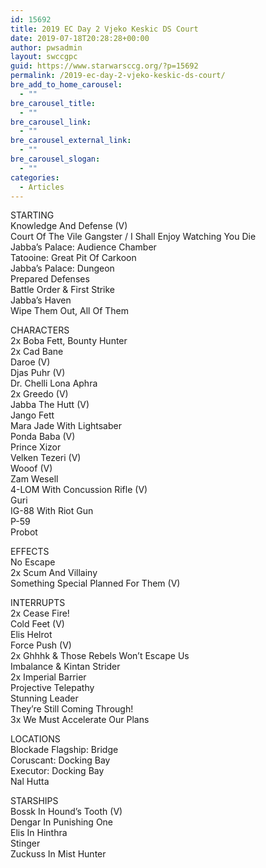 ```yaml
---
id: 15692
title: 2019 EC Day 2 Vjeko Keskic DS Court
date: 2019-07-18T20:28:28+00:00
author: pwsadmin
layout: swccgpc
guid: https://www.starwarsccg.org/?p=15692
permalink: /2019-ec-day-2-vjeko-keskic-ds-court/
bre_add_to_home_carousel:
  - ""
bre_carousel_title:
  - ""
bre_carousel_link:
  - ""
bre_carousel_external_link:
  - ""
bre_carousel_slogan:
  - ""
categories:
  - Articles
---
```

STARTING  
Knowledge And Defense (V)  
Court Of The Vile Gangster / I Shall Enjoy Watching You Die  
Jabba&#8217;s Palace: Audience Chamber  
Tatooine: Great Pit Of Carkoon  
Jabba&#8217;s Palace: Dungeon  
Prepared Defenses  
Battle Order & First Strike  
Jabba&#8217;s Haven  
Wipe Them Out, All Of Them

CHARACTERS  
2x Boba Fett, Bounty Hunter  
2x Cad Bane  
Daroe (V)  
Djas Puhr (V)  
Dr. Chelli Lona Aphra  
2x Greedo (V)  
Jabba The Hutt (V)  
Jango Fett  
Mara Jade With Lightsaber  
Ponda Baba (V)  
Prince Xizor  
Velken Tezeri (V)  
Wooof (V)  
Zam Wesell  
4-LOM With Concussion Rifle (V)  
Guri  
IG-88 With Riot Gun  
P-59  
Probot

EFFECTS  
No Escape  
2x Scum And Villainy  
Something Special Planned For Them (V)

INTERRUPTS  
2x Cease Fire!  
Cold Feet (V)  
Elis Helrot  
Force Push (V)  
2x Ghhhk & Those Rebels Won&#8217;t Escape Us  
Imbalance & Kintan Strider  
2x Imperial Barrier  
Projective Telepathy  
Stunning Leader  
They&#8217;re Still Coming Through!  
3x We Must Accelerate Our Plans

LOCATIONS  
Blockade Flagship: Bridge  
Coruscant: Docking Bay  
Executor: Docking Bay  
Nal Hutta

STARSHIPS  
Bossk In Hound&#8217;s Tooth (V)  
Dengar In Punishing One  
Elis In Hinthra  
Stinger  
Zuckuss In Mist Hunter